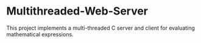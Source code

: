 # Multithreaded-Web-Server
This project implements a multi-threaded C server and client for evaluating mathematical expressions.
